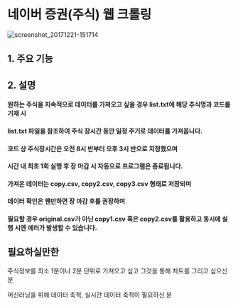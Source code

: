 # 네이버 증권(주식) 웹 크롤링
![screenshot_20171221-151714](https://user-images.githubusercontent.com/23310187/34244435-91eab306-e668-11e7-8063-735dff683bf8.png)

## 1. 주요 기능





## 2. 설명
#### 원하는 주식을 지속적으로 데이터를 가져오고 싶을 경우 list.txt에 해당 추식명과 코드를 기재 시
#### list.txt 파일을 참조하여 주식 장시간 동안 일정 주기로 데이터를 가져옵니다.
#### 코드 상 주식장시간은 오전 8시 반부터 오후 3시 반으로 지정했으며
#### 시간 내 최초 1회 실행 후 장 마감 시 자동으로 프로그램은 종료됩니다.
#### 가져온 데이터는 copy.csv, copy2.csv, copy3.csv 형태로 저장되며
#### 데이터 확인은 웬만하면 장 마감 후를 권장하며
#### 필요할 경우 original.csv가 아닌 copy1.csv 혹은 copy2.csv를 활용하고 동시에 실행 시엔 에러가 발생할 수 있습니다.

## 필요하실만한 

주식정보를 최소 1분이나 2분 단위로 가져오고 싶고 그것을 통해 차트를 그리고 싶으신 분

머신러닝을 위해 데이터 축적, 실시간 데이터 축적이 필요하신 분

